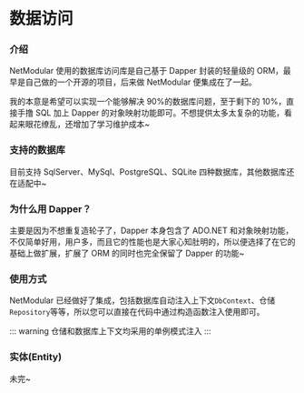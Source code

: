 # 数据访问

### 介绍

NetModular 使用的数据库访问库是自己基于 Dapper 封装的轻量级的 ORM，最早是自己做的一个开源的项目，后来做 NetModular 便集成在了一起。

我的本意是希望可以实现一个能够解决 90%的数据库问题，至于剩下的 10%，直接手撸 SQL 加上 Dapper 的对象映射功能即可。不想提供太多太复杂的功能，看起来眼花缭乱，还增加了学习维护成本~

### 支持的数据库

目前支持 SqlServer、MySql、PostgreSQL、SQLite 四种数据库，其他数据库还在适配中~

### 为什么用 Dapper？

主要是因为不想重复造轮子了，Dapper 本身包含了 ADO.NET 和对象映射功能，不仅简单好用，用户多，而且它的性能也是大家心知肚明的，所以便选择了在它的基础上做扩展，扩展了 ORM 的同时也完全保留了 Dapper 的功能~

### 使用方式

NetModular 已经做好了集成，包括数据库自动注入上下文`DbContext`、仓储`Repository`等等，所以您可以直接在代码中通过构造函数注入使用即可。

::: warning
仓储和数据库上下文均采用的单例模式注入
:::

### 实体(Entity)

未完~
